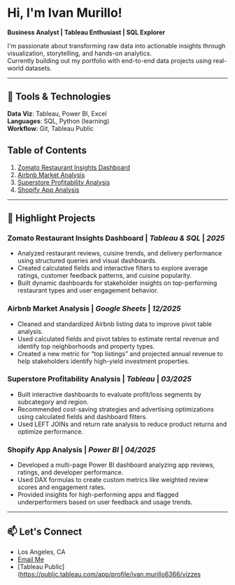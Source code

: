 # Hi, I'm Ivan Murillo!

**Business Analyst | Tableau Enthusiast | SQL Explorer**

I'm passionate about transforming raw data into actionable insights through visualization, storytelling, and hands-on analytics.  
Currently building out my portfolio with end-to-end data projects using real-world datasets.

---

## 🔧 Tools & Technologies
**Data Viz**: Tableau, Power BI, Excel  
**Languages**: SQL, Python (learning)  
**Workflow**: Git, Tableau Public  
## Table of Contents

1. [Zomato Restaurant Insights Dashboard](https://github.com/IVANMURILLO97/Data_projects_TripleTen/tree/main/Zomato_Project)
2. [Airbnb Market Analysis](https://github.com/IVANMURILLO97/Data_projects_TripleTen/tree/main/Airbnb_Project)
3. [Superstore Profitability Analysis](https://github.com/IVANMURILLO97/Data_projects_TripleTen/tree/main/Superstore_Project)
4. [Shopify App Analysis](https://github.com/IVANMURILLO97/Data_projects_TripleTen/tree/main/Shopify_Project)
---

## 📁 Highlight Projects

### **Zomato Restaurant Insights Dashboard** | *Tableau & SQL* | *2025*
- Analyzed restaurant reviews, cuisine trends, and delivery performance using structured queries and visual dashboards.
- Created calculated fields and interactive filters to explore average ratings, customer feedback patterns, and cuisine popularity.
- Built dynamic dashboards for stakeholder insights on top-performing restaurant types and user engagement behavior.

### **Airbnb Market Analysis** | *Google Sheets* | *12/2025*
- Cleaned and standardized Airbnb listing data to improve pivot table analysis.
- Used calculated fields and pivot tables to estimate rental revenue and identify top neighborhoods and property types.
- Created a new metric for “top listings” and projected annual revenue to help stakeholders identify high-yield investment properties.

### **Superstore Profitability Analysis** | *Tableau* | *03/2025*
- Built interactive dashboards to evaluate profit/loss segments by subcategory and region.
- Recommended cost-saving strategies and advertising optimizations using calculated fields and dashboard filters.
- Used LEFT JOINs and return rate analysis to reduce product returns and optimize performance.

### **Shopify App Analysis** | *Power BI* | *04/2025*
- Developed a multi-page Power BI dashboard analyzing app reviews, ratings, and developer performance.
- Used DAX formulas to create custom metrics like weighted review scores and engagement rates.
- Provided insights for high-performing apps and flagged underperformers based on user feedback and usage trends.

---

## 📫 Let's Connect
- Los Angeles, CA  
- [Email Me](ivanmurillo097@outlook.com)  
- [Tableau Public](https://public.tableau.com/app/profile/ivan.murillo6366/vizzes
